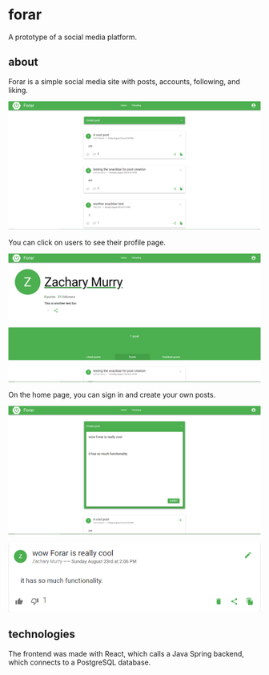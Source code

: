 # forar
A prototype of a social media platform.

## about
Forar is a simple social media site with posts, accounts, following, and liking. 

![Image of home page](src/main/resources/static/images/readme/home_page.png)

You can click on users to see their profile page.

![Image of user page](src/main/resources/static/images/readme/user_page.png)

On the home page, you can sign in and create your own posts.

![Image of create post dropdown](src/main/resources/static/images/readme/create_post.png)

![Image of created post](src/main/resources/static/images/readme/sample_post.png)

## technologies
The frontend was made with React, which calls a Java Spring backend, which connects to a PostgreSQL database.
